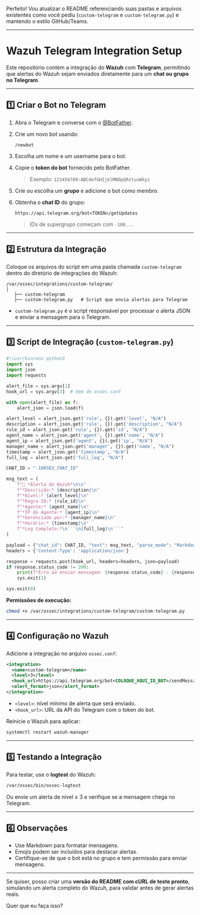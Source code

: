 Perfeito! Vou atualizar o README referenciando suas pastas e arquivos existentes como você pediu (`custom-telegram` e `custom-telegram.py`) e mantendo o estilo GitHub/Teams.

---

# Wazuh Telegram Integration Setup

Este repositório contém a integração do **Wazuh** com **Telegram**, permitindo que alertas do Wazuh sejam enviados diretamente para um **chat ou grupo no Telegram**.

---

## **1️⃣ Criar o Bot no Telegram**

1. Abra o Telegram e converse com o [@BotFather](https://t.me/BotFather).
2. Crie um novo bot usando:

   ```
   /newbot
   ```
3. Escolha um nome e um username para o bot.
4. Copie o **token do bot** fornecido pelo BotFather.

   > Exemplo: `123456789:ABCdefGHIjklMNOpQRstuvWXyz`
5. Crie ou escolha um **grupo** e adicione o bot como membro.
6. Obtenha o **chat ID** do grupo:

   ```
   https://api.telegram.org/bot<TOKEN>/getUpdates
   ```

   > IDs de supergrupo começam com `-100...`

---

## **2️⃣ Estrutura da Integração**

Coloque os arquivos do script em uma pasta chamada `custom-telegram` dentro do diretório de integrações do Wazuh:

```
/var/ossec/integrations/custom-telegram/
│
   ├── custom-telegram
   ├── custom-telegram.py   # Script que envia alertas para Telegram
```

* `custom-telegram.py` é o script responsável por processar o alerta JSON e enviar a mensagem para o Telegram.

---

## **3️⃣ Script de Integração (`custom-telegram.py`)**

````python
#!/usr/bin/env python3
import sys
import json
import requests

alert_file = sys.argv[1]
hook_url = sys.argv[3]  # Vem do ossec.conf

with open(alert_file) as f:
    alert_json = json.load(f)

alert_level = alert_json.get('rule', {}).get('level', "N/A")
description = alert_json.get('rule', {}).get('description', "N/A")
rule_id = alert_json.get('rule', {}).get('id', "N/A")
agent_name = alert_json.get('agent', {}).get('name', "N/A")
agent_ip = alert_json.get('agent', {}).get('ip', "N/A")
manager_name = alert_json.get('manager', {}).get('name', "N/A")
timestamp = alert_json.get('timestamp', "N/A")
full_log = alert_json.get('full_log', "N/A")

CHAT_ID = "-100SEU_CHAT_ID"

msg_text = (
    f"🚨 *Alerta do Wazuh*\n\n"
    f"*Descrição:* {description}\n"
    f"*Nível:* {alert_level}\n"
    f"*Regra ID:* {rule_id}\n"
    f"*Agente:* {agent_name}\n"
    f"*IP do Agente:* {agent_ip}\n"
    f"*Gerenciado por:* {manager_name}\n"
    f"*Horário:* {timestamp}\n"
    f"*Log Completo:*\n```\n{full_log}\n```"
)

payload = {"chat_id": CHAT_ID, "text": msg_text, "parse_mode": "Markdown"}
headers = {'Content-Type': 'application/json'}

response = requests.post(hook_url, headers=headers, json=payload)
if response.status_code != 200:
    print(f"Erro ao enviar mensagem: {response.status_code} - {response.text}")
    sys.exit(1)

sys.exit(0)
````

**Permissões de execução:**

```bash
chmod +x /var/ossec/integrations/custom-telegram/custom-telegram.py
```

---

## **4️⃣ Configuração no Wazuh**

Adicione a integração no arquivo `ossec.conf`:

```xml
<integration>
  <name>custom-telegram</name>
  <level>3</level>
  <hook_url>https://api.telegram.org/bot<COLOQUE_AQUI_ID_BOT>/sendMessage</hook_url>
  <alert_format>json</alert_format>
</integration>
```

* `<level>`: nível mínimo de alerta que será enviado.
* `<hook_url>`: URL da API do Telegram com o token do bot.

Reinicie o Wazuh para aplicar:

```bash
systemctl restart wazuh-manager
```

---

## **5️⃣ Testando a Integração**

Para testar, use o **logtest** do Wazuh:

```bash
/var/ossec/bin/ossec-logtest
```

Ou envie um alerta de nível ≥ 3 e verifique se a mensagem chega no Telegram.

---

## **6️⃣ Observações**

* Use Markdown para formatar mensagens.
* Emojis podem ser incluídos para destacar alertas.
* Certifique-se de que o bot está no grupo e tem permissão para enviar mensagens.

---

Se quiser, posso criar uma **versão do README com cURL de teste pronto**, simulando um alerta completo do Wazuh, para validar antes de gerar alertas reais.

Quer que eu faça isso?
